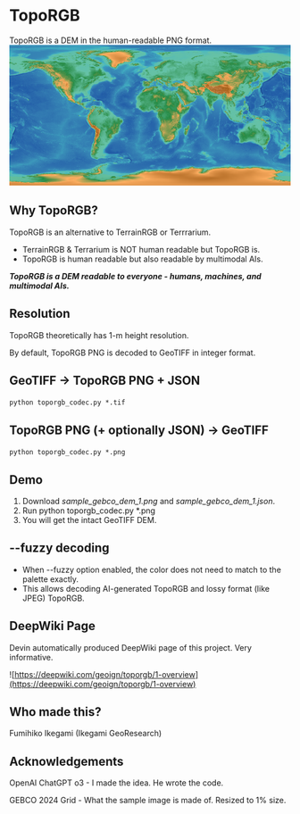 # TopoRGB
TopoRGB is a DEM in the human-readable PNG format. 
![Decode this!](./sample_gebco_dem_1.png)

## Why TopoRGB?
TopoRGB is an alternative to TerrainRGB or Terrrarium.
- TerrainRGB & Terrarium is NOT human readable but TopoRGB is.
- TopoRGB is human readable but also readable by multimodal AIs.

***TopoRGB is a DEM readable to everyone - humans, machines, and multimodal AIs.***

## Resolution
TopoRGB theoretically has 1-m height resolution.

By default, TopoRGB PNG is decoded to GeoTIFF in integer format.


## GeoTIFF -> TopoRGB PNG + JSON
`python toporgb_codec.py *.tif`

## TopoRGB PNG (+ optionally JSON) -> GeoTIFF
`python toporgb_codec.py *.png`

## Demo
1. Download *sample_gebco_dem_1.png* and *sample_gebco_dem_1.json*.
2. Run python toporgb_codec.py *.png
3. You will get the intact GeoTIFF DEM.

## --fuzzy decoding
- When --fuzzy option enabled, the color does not need to match to the palette exactly.
- This allows decoding AI-generated TopoRGB and lossy format (like JPEG) TopoRGB.

## DeepWiki Page
Devin automatically produced DeepWiki page of this project. Very informative.

![https://deepwiki.com/geoign/toporgb/1-overview](https://deepwiki.com/geoign/toporgb/1-overview)

## Who made this?
Fumihiko Ikegami (Ikegami GeoResearch)

## Acknowledgements
OpenAI ChatGPT o3 - I made the idea. He wrote the code.

GEBCO 2024 Grid - What the sample image is made of. Resized to 1% size.
